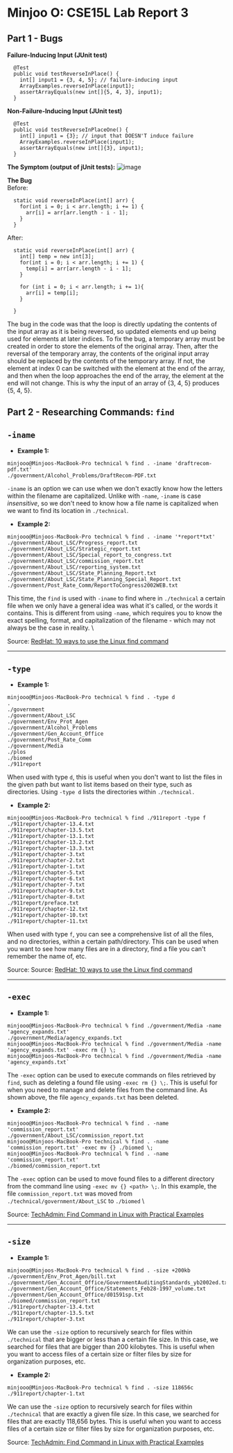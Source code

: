 # Minjoo O: CSE15L Lab Report 3

## Part 1 - Bugs

**Failure-Inducing Input (JUnit test)**
```
  @Test
  public void testReverseInPlace() {
    int[] input1 = {3, 4, 5}; // failure-inducing input
    ArrayExamples.reverseInPlace(input1);
    assertArrayEquals(new int[]{5, 4, 3}, input1);
  }
```
**Non-Failure-Inducing Input (JUnit test)**
```
  @Test
  public void testReverseInPlaceOne() {
    int[] input1 = {3}; // input that DOESN'T induce failure
    ArrayExamples.reverseInPlace(input1);
    assertArrayEquals(new int[]{3}, input1);
  }
```
**The Symptom (output of jUnit tests):**
![image](https://github.com/ominjoo/cse15l-lab-reports/assets/149638043/bdca3739-b5be-4d11-a5fa-aaf00b1a65f3)

**The Bug** \
Before:
```
  static void reverseInPlace(int[] arr) {
    for(int i = 0; i < arr.length; i += 1) {
      arr[i] = arr[arr.length - i - 1];
    }
  }
```
After:
```
  static void reverseInPlace(int[] arr) {
    int[] temp = new int[3];
    for(int i = 0; i < arr.length; i += 1) {
      temp[i] = arr[arr.length - i - 1];
    }

    for (int i = 0; i < arr.length; i += 1){
      arr[i] = temp[i];
    }
  
  }
```
The bug in the code was that the loop is directly updating the contents of the input array as it is being reversed, so updated elements end up being used for elements at later indices. To fix the bug, a temporary array must be created in order to store the elements of the original array. Then, after the reversal of the temporary array, the contents of the original input array should be replaced by the contents of the temporary array. If not, the element at index 0 can be switched with the element at the end of the array, and then when the loop approaches the end of the array, the element at the end will not change. This is why the input of an array of {3, 4, 5} produces {5, 4, 5}. 

## Part 2 - Researching Commands: `find`
## `-iname`
* **Example 1:**
```
minjooo@Minjoos-MacBook-Pro technical % find . -iname 'draftrecom-pdf.txt'
./government/Alcohol_Problems/DraftRecom-PDF.txt
```
`-iname` is an option we can use when we don't exactly know how the letters within the filename are capitalized. Unlike with `-name`, `-iname` is case *insensitive*, so we don't need to know how a file name is capitalized when we want to find its location in `./technical`.
* **Example 2:**
```
minjooo@Minjoos-MacBook-Pro technical % find . -iname '*report*txt' 
./government/About_LSC/Progress_report.txt
./government/About_LSC/Strategic_report.txt
./government/About_LSC/Special_report_to_congress.txt
./government/About_LSC/commission_report.txt
./government/About_LSC/reporting_system.txt
./government/About_LSC/State_Planning_Report.txt
./government/About_LSC/State_Planning_Special_Report.txt
./government/Post_Rate_Comm/ReportToCongress2002WEB.txt
```
This time, the `find` is used with `-iname` to find where in `./technical` a certain file when we only have a general idea was what it's called, or the words it contains. This is different from using `-name`, which requires you to know the exact spelling, format, and capitalization of the filename - which may not always be the case in reality. \

Source: [RedHat: 10 ways to use the Linux find command](https://www.redhat.com/sysadmin/linux-find-command)

---
## `-type`
* **Example 1:**
```
minjooo@Minjoos-MacBook-Pro technical % find . -type d
.
./government
./government/About_LSC
./government/Env_Prot_Agen
./government/Alcohol_Problems
./government/Gen_Account_Office
./government/Post_Rate_Comm
./government/Media
./plos
./biomed
./911report
```
When used with type `d`, this is useful when you don't want to list the files in the given path but want to list items based on their type, such as directories. Using `-type d` lists the directories within `./technical.`
* **Example 2:**
```
minjooo@Minjoos-MacBook-Pro technical % find ./911report -type f
./911report/chapter-13.4.txt
./911report/chapter-13.5.txt
./911report/chapter-13.1.txt
./911report/chapter-13.2.txt
./911report/chapter-13.3.txt
./911report/chapter-3.txt
./911report/chapter-2.txt
./911report/chapter-1.txt
./911report/chapter-5.txt
./911report/chapter-6.txt
./911report/chapter-7.txt
./911report/chapter-9.txt
./911report/chapter-8.txt
./911report/preface.txt
./911report/chapter-12.txt
./911report/chapter-10.txt
./911report/chapter-11.txt
```
When used with type `f`, you can see a comprehensive list of all the files, and no directories, within a certain path/directory. This can be used when you want to see how many files are in a directory, find a file you can't remember the name of, etc.

Source: Source: [RedHat: 10 ways to use the Linux find command](https://www.redhat.com/sysadmin/linux-find-command)

---
## `-exec`
* **Example 1:**

```
minjooo@Minjoos-MacBook-Pro technical % find ./government/Media -name 'agency_expands.txt'
./government/Media/agency_expands.txt
minjooo@Minjoos-MacBook-Pro technical % find ./government/Media -name 'agency_expands.txt' -exec rm {} \; 
minjooo@Minjoos-MacBook-Pro technical % find ./government/Media -name 'agency_expands.txt`
```

The `-exec` option can be used to execute commands on files retrieved by `find`, such as deleting a found file using `-exec rm {} \;`. This is useful for when you need to manage and delete files from the command line. As shown above, the file `agency_expands.txt` has been deleted.
* **Example 2:**
  
```
minjooo@Minjoos-MacBook-Pro technical % find . -name 'commission_report.txt' 
./government/About_LSC/commission_report.txt
minjooo@Minjoos-MacBook-Pro technical % find . -name 'commission_report.txt' -exec mv {} ./biomed \;
minjooo@Minjoos-MacBook-Pro technical % find . -name 'commission_report.txt'                 
./biomed/commission_report.txt
```

The `-exec` option can be used to move found files to a different directory from the command line using `-exec mv {} <path> \;`. In this example, the file `commission_report.txt` was moved from `./technical/government/About_LSC` to `./biomed` \

Source: [TechAdmin: Find Command in Linux with Practical Examples](https://snapshooter.com/learn/linux/find#:~:text=With%20the%20find%20command%2C%20you,in%20all%20Linux%20operating%20systems.](https://tecadmin.net/linux-find-command-with-examples/)https://tecadmin.net/linux-find-command-with-examples/)

---
## `-size`
* **Example 1:**
```
minjooo@Minjoos-MacBook-Pro technical % find . -size +200kb
./government/Env_Prot_Agen/bill.txt
./government/Gen_Account_Office/GovernmentAuditingStandards_yb2002ed.txt
./government/Gen_Account_Office/Statements_Feb28-1997_volume.txt
./government/Gen_Account_Office/d01591sp.txt
./biomed/commission_report.txt
./911report/chapter-13.4.txt
./911report/chapter-13.5.txt
./911report/chapter-3.txt
```
We can use the `-size` option to recursively search for files within `./technical` that are bigger or less than a certain file size. In this case, we searched for files that are bigger than 200 kilobytes. This is useful when you want to access files of a certain size or filter files by size for organization purposes, etc.
* **Example 2:**
```
minjooo@Minjoos-MacBook-Pro technical % find . -size 118656c
./911report/chapter-1.txt
```
We can use the `-size` option to recursively search for files within `./technical` that are exactly a given file size. In this case, we searched for files that are exactly 118,656 bytes. This is useful when you want to access files of a certain size or filter files by size for organization purposes, etc.

Source: [TechAdmin: Find Command in Linux with Practical Examples](https://snapshooter.com/learn/linux/find#:~:text=With%20the%20find%20command%2C%20you,in%20all%20Linux%20operating%20systems.](https://tecadmin.net/linux-find-command-with-examples/)https://tecadmin.net/linux-find-command-with-examples/)



